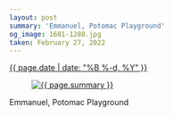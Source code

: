 ```yaml
---
layout: post
summary: 'Emmanuel, Potomac Playground'
og_image: 1601-1280.jpg
taken: February 27, 2022
---
```


<div class="post">
 <time>
  <a href="/1601">
   {{ page.date | date: "%B %-d, %Y" }}
  </a>
 </time>
 <a href="/1601">
  <figure data-taken="2/27/2022">
   <img alt="{{ page.summary }}" sizes="(min-width: 700px) 50vw, calc(100vw - 2rem)" src="{{ site.assets_url }}/1601-640.jpg" srcset="{{ site.assets_url }}/1601-320.jpg 320w, {{ site.assets_url }}/1601-640.jpg 640w, {{ site.assets_url }}/1601-960.jpg 960w, {{ site.assets_url }}/1601-1280.jpg 1280w"/>
  </figure>
 </a>
 <span>
  Emmanuel, Potomac Playground
 </span>
</div>
